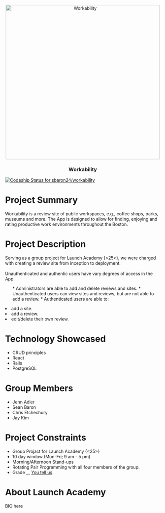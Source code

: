 <p align="center">
  <a>
    <img alt="Workability" src="https://github.com/sbaron24/workability/blob/master/workabilitylogo.png" width="500">
  </a>
</p>

<h3 align="center">
  Workability
</h3>

[![Codeship Status for sbaron24/workability](https://app.codeship.com/projects/a35280a0-9d9d-0137-b35a-4a3940a6f970/status?branch=master)](https://app.codeship.com/projects/359097)

# Project Summary
Workability is a review site of public workspaces, e.g., coffee shops, parks, museums and more. The App is designed to allow for finding, enjoying and rating productive work environments throughout the Boston.

# Project Description
Serving as a group project for Launch Academy {<25>}, we were charged with creating a review site from inception to deployment.<br/>
<br/>
Unauthenticated and authentic users have vary degrees of access in the App.
<ul>
* Administrators are able to add and delete reviews and sites.
* Unauthenticated users can view sites and reviews, but are not able to add a review.
* Authenticated users are able to:
</ul>
<li>
add a site.
</li>
<li>
add a review.
</li>
<li>
edit/delete their own review.
</li>

# Technology Showcased
* CRUD principles
* React
* Rails
* PostgreSQL

# Group Members
* Jenn Adler
* Sean Baron
* Chris Etchechury
* Jay Kim

# Project Constraints
* Group Projact for Launch Academy {<25>}
* 10 day window (Mon-Fri; 9 am - 5 pm)
* Morning/Afternoon Stand-ups
* Rotating Pair Programming with all four members of the group.
* Grade __ [You tell us](mailto:cetchechury@gmail.com).

# About Launch Academy
BIO here
